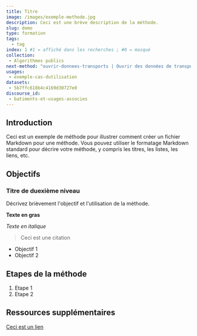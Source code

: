 ```yaml
---
title: Titre
image: /images/exemple-methode.jpg
description: Ceci est une brève description de la méthode.
slug: demo
type: formation
tags:
  - tag
index: 1 #1 = affiché dans les recherches ; #0 = masqué
collection:
 - Algorithmes publics
next-method: "ouvrir-donnees-transports | Ouvrir des données de transports" #Insérer le nom du fichier exact, puis le titre que vous souhaitez afficher
usages:
 - exemple-cas-dutilisation
datasets:
 - 5b7ffc618b4c4169d30727e0
discourse_id: 
 - batiments-et-usages-associes
---
```


## Introduction

Ceci est un exemple de méthode pour illustrer comment créer un fichier Markdown pour une méthode. Vous pouvez utiliser le formatage Markdown standard pour décrire votre méthode, y compris les titres, les listes, les liens, etc.

## Objectifs

### Titre de duexième niveau

Décrivez brièvement l'objectif et l'utilisation de la méthode.

**Texte en gras**

*Texte en italique*

> Ceci est une citation

- Objectif 1
- Objectif 2

## Etapes de la méthode

1. Etape 1
2. Etape 2

## Ressources supplémentaires

[Ceci est un lien](https://example.com)
